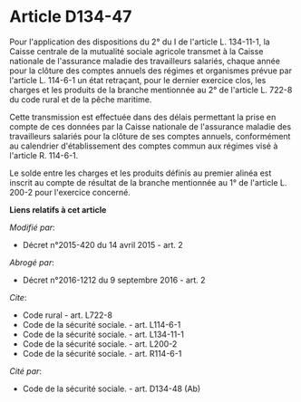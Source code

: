 # Article D134-47

Pour l'application des dispositions du 2° du I de l'article L. 134-11-1, la Caisse centrale de la mutualité sociale agricole
transmet à la Caisse nationale de l'assurance maladie des travailleurs salariés, chaque année pour la clôture des comptes
annuels des régimes et organismes prévue par l'article L. 114-6-1 un état retraçant, pour le dernier exercice clos, les
charges et les produits de la branche mentionnée au 2° de l'article L. 722-8 du code rural et de la pêche maritime. 

Cette transmission est effectuée dans des délais permettant la prise en compte de ces données par la Caisse nationale de
l'assurance maladie des travailleurs salariés pour la clôture de ses comptes annuels, conformément au calendrier
d'établissement des comptes commun aux régimes visé à l'article R. 114-6-1. 

Le solde entre les charges et les produits définis au premier alinéa est inscrit au compte de résultat de la branche
mentionnée au 1° de l'article L. 200-2 pour l'exercice concerné.

**Liens relatifs à cet article**

_Modifié par_:

  - Décret n°2015-420 du 14 avril 2015 - art. 2

_Abrogé par_:

  - Décret n°2016-1212 du 9 septembre 2016 - art. 2

_Cite_:

  - Code rural - art. L722-8
  - Code de la sécurité sociale. - art. L114-6-1
  - Code de la sécurité sociale. - art. L134-11-1
  - Code de la sécurité sociale. - art. L200-2
  - Code de la sécurité sociale. - art. R114-6-1

_Cité par_:

  - Code de la sécurité sociale. - art. D134-48 (Ab)
